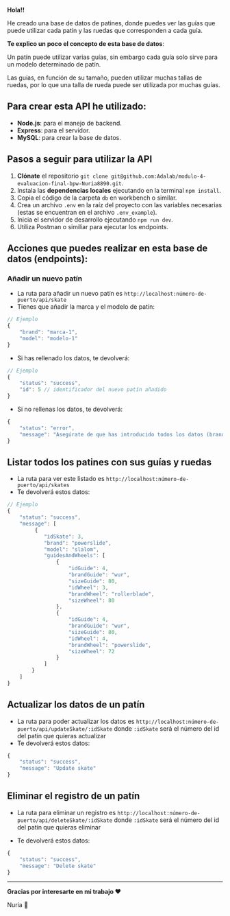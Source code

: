 **Hola!!**

He creado una base de datos de patines, donde puedes ver las guías que puede utilizar cada patín y las ruedas que corresponden a cada guía.

**Te explico un poco el concepto de esta base de datos**:

Un patín puede utilizar varias guías, sin embargo cada guía solo sirve para un modelo determinado de patín.

Las guías, en función de su tamaño, pueden utilizar muchas tallas de ruedas, por lo que una talla de rueda puede ser utilizada por muchas guías.

## Para crear esta API he utilizado:

- **Node.js**: para el manejo de backend.
- **Express**: para el servidor.
- **MySQL**: para crear la base de datos.

## Pasos a seguir para utilizar la API

1. **Clónate** el repositorio `git clone git@github.com:Adalab/modulo-4-evaluacion-final-bpw-Nuria8890.git`.
2. Instala las **dependencias locales** ejecutando en la terminal `npm install`.
3. Copia el código de la carpeta `db` en workbench o similar.
4. Crea un archivo `.env` en la raíz del proyecto con las variables necesarias (estas se encuentran en el archivo `.env_example`).
5. Inicia el servidor de desarrollo ejecutando `npm run dev`.
6. Utiliza Postman o similiar para ejecutar los endpoints.

## Acciones que puedes realizar en esta base de datos (endpoints):

### Añadir un nuevo patín

- La ruta para añadir un nuevo patín es `http://localhost:número-de-puerto/api/skate`
- Tienes que añadir la marca y el modelo de patín:

```javascript
// Ejemplo
{
    "brand": "marca-1",
    "model": "modelo-1"
}
```

- Si has rellenado los datos, te devolverá:

```javascript
// Ejemplo
{
    "status": "success",
    "id": 5 // identificador del nuevo patín añadido
}
```

- Si no rellenas los datos, te devolverá:

```javascript
{
    "status": "error",
    "message": "Asegúrate de que has introducido todos los datos (brand y model)"
}
```

## Listar todos los patines con sus guías y ruedas

- La ruta para ver este listado es `http://localhost:número-de-puerto/api/skates`
- Te devolverá estos datos:

```javascript
// Ejemplo
{
    "status": "success",
    "message": [
         {
            "idSkate": 3,
            "brand": "powerslide",
            "model": "slalom",
            "guidesAndWheels": [
                {
                    "idGuide": 4,
                    "brandGuide": "wur",
                    "sizeGuide": 80,
                    "idWheel": 3,
                    "brandWheel": "rollerblade",
                    "sizeWheel": 80
                },
                {
                    "idGuide": 4,
                    "brandGuide": "wur",
                    "sizeGuide": 80,
                    "idWheel": 4,
                    "brandWheel": "powerslide",
                    "sizeWheel": 72
                }
            ]
        }
    ]
}
```

## Actualizar los datos de un patín

- La ruta para poder actualizar los datos es `http://localhost:número-de-puerto/api/updateSkate/:idSkate` donde `:idSkate` será el número del id del patín que quieras actualizar
- Te devolverá estos datos:

```javascript
{
    "status": "success",
    "message": "Update skate"
}
```

## Eliminar el registro de un patín

- La ruta para eliminar un registro es `http://localhost:número-de-puerto/api/deleteSkate/:idSkate` donde `:idSkate` será el número del id del patín que quieras eliminar

- Te devolverá estos datos:

```javascript
{
    "status": "success",
    "message": "Delete skate"
}
```

---

**Gracias por interesarte en mi trabajo ❤️**

Nuria 🐜
